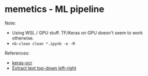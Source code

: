 # memetics - ML pipeline

Note:
- Using WSL / GPU stuff. TF/Keras on GPU doesn't seem to work otherwise.
- ```nb-clean clean *.ipynb -e -M```

References:
- [keras-ocr](https://github.com/faustomorales/keras-ocr)
- [Extract text top-down left-right](https://github.com/shegocodes/keras-ocr)
